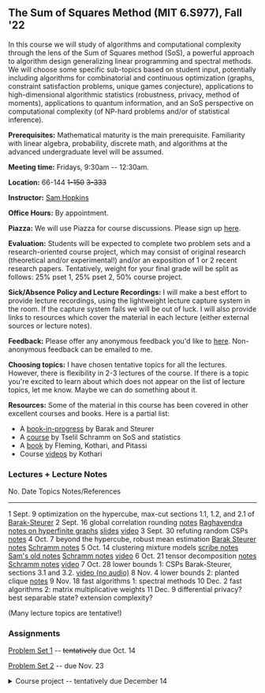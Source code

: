 ## The Sum of Squares Method (MIT 6.S977), Fall '22

In this course we will study of algorithms and computational complexity through the lens of the Sum of Squares method (SoS), a powerful approach to algorithm design generalizing linear programming and spectral methods. We will choose some specific sub-topics based on student input, potentially including algorithms for combinatorial and continuous optimization (graphs, constraint satisfaction problems, unique games conjecture), applications to high-dimensional algorithmic statistics (robustness, privacy, method of moments), applications to quantum information, and an SoS perspective on computational complexity (of NP-hard problems and/or of statistical inference).

**Prerequisites:** Mathematical maturity is the main prerequisite. Familiarity with linear algebra, probability, discrete math, and algorithms at the advanced undergraduate level will be assumed.

**Meeting time:** Fridays, 9:30am -- 12:30am.

**Location:** 66-144 ~~1-150~~ ~~3-333~~

**Instructor:** [Sam Hopkins](../index.html)

**Office Hours:** By appointment.

**Piazza:** We will use Piazza for course discussions. Please sign up [here](https://piazza.com/mit/fall2022/6s977/home).

**Evaluation:** Students will be expected to complete two problem sets and a research-oriented course project, which may consist of original research (theoretical and/or experimental!) and/or an exposition of 1 or 2 recent research papers. Tentatively, weight for your final grade will be split as follows: 25% pset 1, 25% pset 2, 50% course project.

**Sick/Absence Policy and Lecture Recordings:** I will make a best effort to provide lecture recordings, using the lightweight lecture capture system in the room. If the capture system fails we will be out of luck. I will also provide links to resources which cover the material in each lecture (either external sources or lecture notes).

**Feedback:** Please offer any anonymous feedback you'd like to [here](https://docs.google.com/forms/d/e/1FAIpQLSc6Ti6xH5qqSfRKri9PuaQzLQ8DrNeQEGRBOU-K10zu54fcKA/viewform?usp=pp_url). Non-anonymous feedback can be emailed to me.

**Choosing topics:** I have chosen tentative topics for all the lectures. However, there is flexibility in 2-3 lectures of the course. If there is a topic you're excited to learn about which does not appear on the list of lecture topics, let me know. Maybe we can do something about it.

**Resources:** Some of the material in this course has been covered in other excellent courses and books. Here is a partial list:

- A [book-in-progress](https://www.sumofsquares.org/public/index.html) by Barak and Steurer
- A [course](https://tselilschramm.org/sos-paradigm/sos-paradigm.html) by Tselil Schramm on SoS and statistics 
- A [book](https://eccc.weizmann.ac.il/report/2019/106/) by Fleming, Kothari, and Pitassi
- Course [videos](https://www.youtube.com/playlist?list=PL3NB_Sd9CrX-6CeApf12demgpe2PO4k8c) by Kothari


### Lectures + Lecture Notes

No.              Date       Topics                                                            Notes/References
-----------      ----       ------                                                            ----------------
1                Sept. 9    optimization on the hypercube, max-cut                            sections 1.1, 1.2, and 2.1 of [Barak-Steurer](https://www.sumofsquares.org/public/index.html)
2                Sept. 16   global correlation rounding                                       [notes](global-correlation-rounding.html) [Raghavendra notes on hyperfinite graphs](https://github.com/nrprasad/webpage_files/raw/main/spring2021/sos-intro.pdf) [slides](sos-course-lec-2.pdf) [video](https://mit.hosted.panopto.com/Panopto/Pages/Viewer.aspx?id=7ec2214f-b58a-4891-9923-af0f015a5bd1)
3                Sept. 30   refuting random CSPs                                              [notes](refuting-random-csps.html)
4                Oct. 7     beyond the hypercube, robust mean estimation                      [Barak Steurer notes](https://www.sumofsquares.org/public/lec-definitions-general.html) [Schramm notes](https://tselilschramm.org/sos-paradigm/notes22/00-proofs-to-algs.pdf)
5                Oct. 14    clustering mixture models                                         [scribe notes](clustering-notes.pdf) [Sam's old notes](http://www.samuelbhopkins.com/clustering.pdf) [Schramm notes](https://tselilschramm.org/sos-paradigm/notes22/04-clustering-gaussians.pdf) [video](https://mit.hosted.panopto.com/Panopto/Pages/Viewer.aspx?id=9076b79e-37f6-46a8-aa1d-af2c01287dd5)
6                Oct. 21    tensor decomposition                                              [notes](http://www.samuelbhopkins.com/tensor-decomp-notes.pdf) [Schramm notes](https://tselilschramm.org/sos-paradigm/notes21/01-tensor-decomposition.pdf) [video](https://mit.hosted.panopto.com/Panopto/Pages/Viewer.aspx?id=7718484a-5ad4-4070-9b9e-af33017ef454)
7                Oct. 28    lower bounds 1: CSPs                                              Barak-Steurer, sections 3.1 and 3.2. [video (no audio)](https://mit.hosted.panopto.com/Panopto/Pages/Viewer.aspx?id=f04b6b6e-2a88-4133-9143-af3901021001) 
8                Nov. 4     lower bounds 2: planted clique                                    [notes](planted-clique.pdf)
9                Nov. 18    fast algorithms 1: spectral methods
10               Dec. 2     fast algorithms 2: matrix multiplicative weights
11               Dec. 9     differential privacy? best separable state? extension complexity?


(Many lecture topics are tentative!)


### Assignments

[Problem Set 1](sos-fall-22-pset-1.html) -- ~~tentatively~~ due Oct. 14

[Problem Set 2](sos-fall-22-pset-2.html) -- due Nov. 23



<details>
<summary>Course project -- tentatively due December 14</summary>
The course project is an opportunity for you to dive deeper into the SoS research literature, make connections to your own research, and more! There is a great deal of flexibility in choosing your project. However, I need to approve all the project topics before you embark on them! I expect you to schedule a discussion of your project with me **before the end of October.** You may (but are not required to!) work with a partner on your project.

#### Possible approaches to the project:

- Formulate a research question related to the course (and possibly also related to your main area of research) and investigate it.
- Read one or more papers from the SoS literature and write an exposition of them at a level understandable by the students of 6.S977. Optionally, extend one or more of the result in these papers.
- Implement one or more algorithms from the SoS literature and study their performance empirically.
- Combinations of any of the above.

None of these options are preferred above others -- in particular, original research is *not* a requirement for a successful project. (That said, it does of course carry many potential rewards --  it is not uncommon for MIT course projects to end up as published papers!)

#### Deliverables:

You should produce a written report on your project activities. For expository projects, this report is your exposition. For research projects, this document should discuss the research problem you decided to investigate, why it merits your attention, how it relates to the subject of the course, and your findings.

Reports may vary in length, but when grading, I promise to read the first 10 pages of your report (typeset in a reasonable font with reasonable margins). I will read further material at my discretion.

#### Sam's Brainstormed List of SoS-Related Papers

This list has a strong bias towards TCS and statistics, because that's my area of expertise. However, other areas related to SoS or with SoS applications are also good fodder for projects -- control theory, quantum information, etc.

- Learning Gaussian Mixtures (some overlapping papers) [paper 1](https://arxiv.org/abs/2005.06417) [paper 2](https://arxiv.org/abs/2005.02970) [paper 3](https://cseweb.ucsd.edu/~dakane/RobustGaussianMixtures.pdf) [paper 4](https://arxiv.org/abs/2011.03622) (you don't have to read all of them)

- Online regression & bandits: [Chen-Koehler-Moitra-Yau](https://arxiv.org/abs/2010.04157)

- Robust stochastic block model recovery: [Ding-d'Orsi-Nasser-Steurer](https://arxiv.org/abs/2111.08568)

- Exact tensor completion: [Potechin-Steurer](https://www.dsteurer.org/paper/tensorcompletion.pdf)

- Best separable state: [Barak-Kothari-Steurer](https://www.dsteurer.org/paper/subexpalg.pdf)

- SDP size lower bounds via SoS: [Lee-Raghavendra-Steurer](https://www.dsteurer.org/paper/sdpsize.pdf)

- Mean-field approximation in Ising models: [Jain-Koehler-Risteski](https://arxiv.org/abs/1808.07226)

- Turan problems (combinatorics): [Raymond-Singh-Thomas](https://arxiv.org/abs/1507.03059)

- topics related to SDPs from Luca Trevisan's beyond worst case analysis class: [notes](https://lucatrevisan.github.io/teaching/bwca17/index.html)

- LP extension complexity: [Chen-Lee-Raghavendra-Steurer](https://arxiv.org/abs/1309.0563), [Rothvoss](https://arxiv.org/abs/1311.2369)

- Approximation algorithms for scheduling: [Levey-Rothvoss](https://arxiv.org/abs/1509.07808) [Davies-Kulkarni-Rothvoss-Tarnawski-Zhang](https://arxiv.org/abs/2004.09682)

- SoS + unique games conjecture: (many possible refs; ask me)

- Faster tensor decomposition: [Schramm-Steurer](https://arxiv.org/abs/1706.08672)

- Random 2CSPs: [Deshpande-Montanari-O'Donnell-Schramm-Sen](https://arxiv.org/abs/1804.05230) [Musipatla-O'Donnell-Schramm-Wu](https://arxiv.org/abs/2108.01038)

- Quantum Max Cut: [Anshu-Gosset-Morenz](https://arxiv.org/abs/2003.14394) (other papers as well; ask me or Google)

- (robust) sparse mean estimation: [Diakonikolas-Kane-Karmalkar-Pensia-Pittas](https://arxiv.org/abs/2206.03441)

- Ideal Membership Problem: [Bulatov-Rafiey](https://arxiv.org/pdf/2011.03700.pdf)

(Of course this is only a partial list -- I just ran out of steam here!)

</details>
